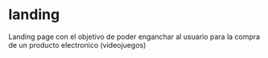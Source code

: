 # landing
Landing page con el objetivo de poder enganchar al usuario para la compra de un producto electronico (videojuegos)
